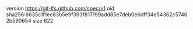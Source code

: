 version https://git-lfs.github.com/spec/v1
oid sha256:6635c1f1ec83b5e9f393f817199add85e7deb0e6dff34e54362c57462b590654
size 622
